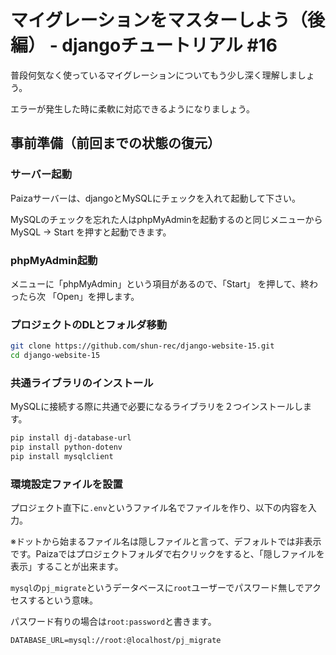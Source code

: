 # マイグレーションをマスターしよう（後編） - djangoチュートリアル #16

普段何気なく使っているマイグレーションについてもう少し深く理解しましょう。

エラーが発生した時に柔軟に対応できるようになりましょう。

## 事前準備（前回までの状態の復元）

### サーバー起動

Paizaサーバーは、djangoとMySQLにチェックを入れて起動して下さい。

MySQLのチェックを忘れた人はphpMyAdminを起動するのと同じメニューからMySQL → Start を押すと起動できます。

### phpMyAdmin起動

メニューに「phpMyAdmin」という項目があるので、「Start」 を押して、終わったら次 「Open」を押します。

### プロジェクトのDLとフォルダ移動

```sh
git clone https://github.com/shun-rec/django-website-15.git
cd django-website-15
```

### 共通ライブラリのインストール

MySQLに接続する際に共通で必要になるライブラリを２つインストールします。  

```sh
pip install dj-database-url
pip install python-dotenv
pip install mysqlclient
```

### 環境設定ファイルを設置

プロジェクト直下に`.env`というファイル名でファイルを作り、以下の内容を入力。
  
※ドットから始まるファイル名は隠しファイルと言って、デフォルトでは非表示です。Paizaではプロジェクトフォルダで右クリックをすると、「隠しファイルを表示」することが出来ます。

`mysql`の`pj_migrate`というデータベースに`root`ユーザーでパスワード無しでアクセスするという意味。

パスワード有りの場合は`root:password`と書きます。

```
DATABASE_URL=mysql://root:@localhost/pj_migrate
```

